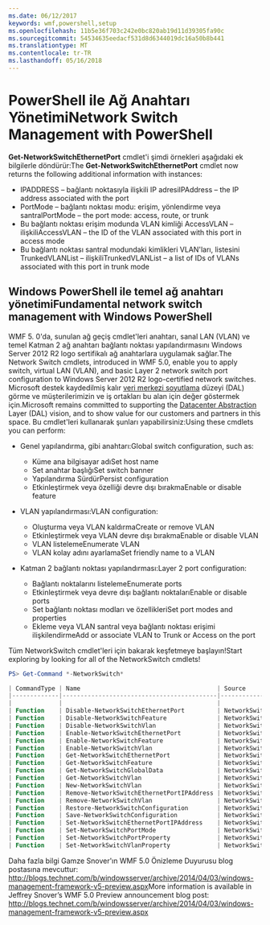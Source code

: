 ```yaml
---
ms.date: 06/12/2017
keywords: wmf,powershell,setup
ms.openlocfilehash: 11b5e36f703c242e0bc820ab19d11d39305fa90c
ms.sourcegitcommit: 54534635eedacf531d8d6344019dc16a50b8b441
ms.translationtype: MT
ms.contentlocale: tr-TR
ms.lasthandoff: 05/16/2018
---
```

# <a name="network-switch-management-with-powershell"></a><span data-ttu-id="392c2-102">PowerShell ile Ağ Anahtarı Yönetimi</span><span class="sxs-lookup"><span data-stu-id="392c2-102">Network Switch Management with PowerShell</span></span>

<span data-ttu-id="392c2-103">**Get-NetworkSwitchEthernetPort** cmdlet'i şimdi örnekleri aşağıdaki ek bilgilerle döndürür:</span><span class="sxs-lookup"><span data-stu-id="392c2-103">The **Get-NetworkSwitchEthernetPort** cmdlet now returns the following additional information with instances:</span></span>

- <span data-ttu-id="392c2-104">IPADDRESS – bağlantı noktasıyla ilişkili IP adresi</span><span class="sxs-lookup"><span data-stu-id="392c2-104">IPAddress – the IP address associated with the port</span></span>
- <span data-ttu-id="392c2-105">PortMode – bağlantı noktası modu: erişim, yönlendirme veya santral</span><span class="sxs-lookup"><span data-stu-id="392c2-105">PortMode – the port mode: access, route, or trunk</span></span>
- <span data-ttu-id="392c2-106">Bu bağlantı noktası erişim modunda VLAN kimliği AccessVLAN – ilişkili</span><span class="sxs-lookup"><span data-stu-id="392c2-106">AccessVLAN – the ID of the VLAN associated with this port in access mode</span></span>
- <span data-ttu-id="392c2-107">Bu bağlantı noktası santral modundaki kimlikleri VLAN'ları, listesini TrunkedVLANList – ilişkili</span><span class="sxs-lookup"><span data-stu-id="392c2-107">TrunkedVLANList – a list of IDs of VLANs associated with this port in trunk mode</span></span>

## <a name="fundamental-network-switch-management-with-windows-powershell"></a><span data-ttu-id="392c2-108">Windows PowerShell ile temel ağ anahtarı yönetimi</span><span class="sxs-lookup"><span data-stu-id="392c2-108">Fundamental network switch management with Windows PowerShell</span></span>

<span data-ttu-id="392c2-109">WMF 5. 0'da, sunulan ağ geçiş cmdlet'leri anahtarı, sanal LAN (VLAN) ve temel Katman 2 ağ anahtarı bağlantı noktası yapılandırmasını Windows Server 2012 R2 logo sertifikalı ağ anahtarlara uygulamak sağlar.</span><span class="sxs-lookup"><span data-stu-id="392c2-109">The Network Switch cmdlets, introduced in WMF 5.0, enable you to apply switch, virtual LAN (VLAN), and basic Layer 2 network switch port configuration to Windows Server 2012 R2 logo-certified network switches.</span></span> <span data-ttu-id="392c2-110">Microsoft destek kaydedilmiş kalır [veri merkezi soyutlama](http://technet.microsoft.com/cloud/dal.aspx) düzeyi (DAL) görme ve müşterilerimizin ve iş ortakları bu alan için değer göstermek için.</span><span class="sxs-lookup"><span data-stu-id="392c2-110">Microsoft remains committed to supporting the [Datacenter Abstraction](http://technet.microsoft.com/cloud/dal.aspx) Layer (DAL) vision, and to show value for our customers and partners in this space.</span></span> <span data-ttu-id="392c2-111">Bu cmdlet'leri kullanarak şunları yapabilirsiniz:</span><span class="sxs-lookup"><span data-stu-id="392c2-111">Using these cmdlets you can perform:</span></span>

- <span data-ttu-id="392c2-112">Genel yapılandırma, gibi anahtarı:</span><span class="sxs-lookup"><span data-stu-id="392c2-112">Global switch configuration, such as:</span></span>
    - <span data-ttu-id="392c2-113">Küme ana bilgisayar adı</span><span class="sxs-lookup"><span data-stu-id="392c2-113">Set host name</span></span>
    - <span data-ttu-id="392c2-114">Set anahtar başlığı</span><span class="sxs-lookup"><span data-stu-id="392c2-114">Set switch banner</span></span>
    - <span data-ttu-id="392c2-115">Yapılandırma Sürdür</span><span class="sxs-lookup"><span data-stu-id="392c2-115">Persist configuration</span></span>
    - <span data-ttu-id="392c2-116">Etkinleştirmek veya özelliği devre dışı bırakma</span><span class="sxs-lookup"><span data-stu-id="392c2-116">Enable or disable feature</span></span>

- <span data-ttu-id="392c2-117">VLAN yapılandırması:</span><span class="sxs-lookup"><span data-stu-id="392c2-117">VLAN configuration:</span></span>
    - <span data-ttu-id="392c2-118">Oluşturma veya VLAN kaldırma</span><span class="sxs-lookup"><span data-stu-id="392c2-118">Create or remove VLAN</span></span>
    - <span data-ttu-id="392c2-119">Etkinleştirmek veya VLAN devre dışı bırakma</span><span class="sxs-lookup"><span data-stu-id="392c2-119">Enable or disable VLAN</span></span>
    - <span data-ttu-id="392c2-120">VLAN listeleme</span><span class="sxs-lookup"><span data-stu-id="392c2-120">Enumerate VLAN</span></span>
    - <span data-ttu-id="392c2-121">VLAN kolay adını ayarlama</span><span class="sxs-lookup"><span data-stu-id="392c2-121">Set friendly name to a VLAN</span></span>

- <span data-ttu-id="392c2-122">Katman 2 bağlantı noktası yapılandırması:</span><span class="sxs-lookup"><span data-stu-id="392c2-122">Layer 2 port configuration:</span></span>
    - <span data-ttu-id="392c2-123">Bağlantı noktalarını listeleme</span><span class="sxs-lookup"><span data-stu-id="392c2-123">Enumerate ports</span></span>
    - <span data-ttu-id="392c2-124">Etkinleştirmek veya devre dışı bağlantı noktaları</span><span class="sxs-lookup"><span data-stu-id="392c2-124">Enable or disable ports</span></span>
    - <span data-ttu-id="392c2-125">Set bağlantı noktası modları ve özellikleri</span><span class="sxs-lookup"><span data-stu-id="392c2-125">Set port modes and properties</span></span>
    - <span data-ttu-id="392c2-126">Ekleme veya VLAN santral veya bağlantı noktası erişimi ilişkilendirme</span><span class="sxs-lookup"><span data-stu-id="392c2-126">Add or associate VLAN to Trunk or Access on the port</span></span>

<span data-ttu-id="392c2-127">Tüm NetworkSwitch cmdlet'leri için bakarak keşfetmeye başlayın!</span><span class="sxs-lookup"><span data-stu-id="392c2-127">Start exploring by looking for all of the NetworkSwitch cmdlets!</span></span>

```powershell
PS> Get-Command *-NetworkSwitch*

| CommandType | Name                                      | Source        |
|-------------|-------------------------------------------|---------------|
|             |                                           |               |
| Function    | Disable-NetworkSwitchEthernetPort         | NetworkSwitch |
| Function    | Disable-NetworkSwitchFeature              | NetworkSwitch |
| Function    | Disable-NetworkSwitchVlan                 | NetworkSwitch |
| Function    | Enable-NetworkSwitchEthernetPort          | NetworkSwitch |
| Function    | Enable-NetworkSwitchFeature               | NetworkSwitch |
| Function    | Enable-NetworkSwitchVlan                  | NetworkSwitch |
| Function    | Get-NetworkSwitchEthernetPort             | NetworkSwitch |
| Function    | Get-NetworkSwitchFeature                  | NetworkSwitch |
| Function    | Get-NetworkSwitchGlobalData               | NetworkSwitch |
| Function    | Get-NetworkSwitchVlan                     | NetworkSwitch |
| Function    | New-NetworkSwitchVlan                     | NetworkSwitch |
| Function    | Remove-NetworkSwitchEthernetPortIPAddress | NetworkSwitch |
| Function    | Remove-NetworkSwitchVlan                  | NetworkSwitch |
| Function    | Restore-NetworkSwitchConfiguration        | NetworkSwitch |
| Function    | Save-NetworkSwitchConfiguration           | NetworkSwitch |
| Function    | Set-NetworkSwitchEthernetPortIPAddress    | NetworkSwitch |
| Function    | Set-NetworkSwitchPortMode                 | NetworkSwitch |
| Function    | Set-NetworkSwitchPortProperty             | NetworkSwitch |
| Function    | Set-NetworkSwitchVlanProperty             | NetworkSwitch |
```

<span data-ttu-id="392c2-128">Daha fazla bilgi Gamze Snover'ın WMF 5.0 Önizleme Duyurusu blog postasına mevcuttur: <http://blogs.technet.com/b/windowsserver/archive/2014/04/03/windows-management-framework-v5-preview.aspx></span><span class="sxs-lookup"><span data-stu-id="392c2-128">More information is available in Jeffrey Snover’s WMF 5.0 Preview announcement blog post: <http://blogs.technet.com/b/windowsserver/archive/2014/04/03/windows-management-framework-v5-preview.aspx></span></span>
